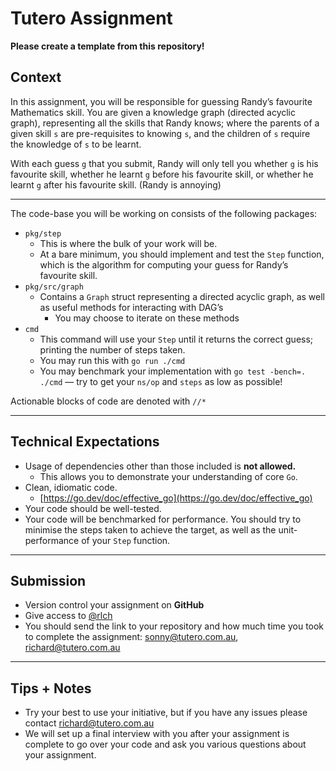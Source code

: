 # Tutero Assignment

**Please create a template from this repository!**

## Context

In this assignment, you will be responsible for guessing Randy’s favourite Mathematics skill. You are given a knowledge graph (directed acyclic graph), representing all the skills that Randy knows; where the parents of a given skill `s` are pre-requisites to knowing `s`, and the children of `s` require the knowledge of `s` to be learnt.

With each guess `g` that you submit, Randy will only tell you whether `g` is his favourite skill, whether he learnt `g` before his favourite skill, or whether he learnt `g` after his favourite skill. (Randy is annoying) 

---

The code-base you will be working on consists of the following packages:

- `pkg/step`
    - This is where the bulk of your work will be.
    - At a bare minimum, you should implement and test the `Step` function, which is the algorithm for computing your guess for Randy’s favourite skill.
- `pkg/src/graph`
    - Contains a `Graph` struct representing a directed acyclic graph, as well as useful methods for interacting with DAG’s
        - You may choose to iterate on these methods
- `cmd`
    - This command will use your `Step` until it returns the correct guess; printing the number of steps taken.
    - You may run this with `go run ./cmd`
    - You may benchmark your implementation with `go test -bench=. ./cmd` — try to get your `ns/op` and `steps` as low as possible!

Actionable blocks of code are denoted with `//*`

---

## Technical Expectations

- Usage of dependencies other than those included is **not allowed.**
    - This allows you to demonstrate your understanding of core `Go`.
- Clean, idiomatic code.
    - [https://go.dev/doc/effective_go](https://go.dev/doc/effective_go)
- Your code should be well-tested.
- Your code will be benchmarked for performance. You should try to minimise the steps taken to achieve the target, as well as the unit-performance of your `Step` function.

---

## Submission

- Version control your assignment on **GitHub**
- Give access to [@rlch](https://github.com/rlch)
- You should send the link to your repository and how much time you took to complete the assignment: sonny@tutero.com.au, richard@tutero.com.au

---

## Tips + Notes

- Try your best to use your initiative, but if you have any issues please contact [richard@tutero.com.au](mailto:richard@tutero.com.au)
- We will set up a final interview with you after your assignment is complete to go over your code and ask you various questions about your assignment.
